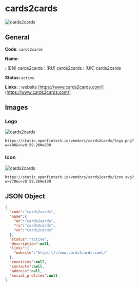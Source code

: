 
# cards2cards 
![cards2cards](https://static.openfintech.io/vendors/cards2cards/logo.png?w=400&c=v0.59.26#w200)  

## General 
 
**Code:** `cards2cards` 
 
**Name:** 
 
:	[EN] cards2cards 
:	[RU] cards2cards 
:	[UK] cards2cards 
 
**Status:** `active` 
 
**Links:** 
: website [https://www.cards2cards.com/](https://www.cards2cards.com/) 
 

## Images 

### Logo 
 
![cards2cards](https://static.openfintech.io/vendors/cards2cards/logo.png?w=400&c=v0.59.26#w200)  

```
https://static.openfintech.io/vendors/cards2cards/logo.png?w=400&c=v0.59.26#w200
```  

### Icon 
 
![cards2cards](https://static.openfintech.io/vendors/cards2cards/icon.svg?w=278&c=v0.59.26#w100)  

```
https://static.openfintech.io/vendors/cards2cards/icon.svg?w=278&c=v0.59.26#w100
```  

## JSON Object 

```json
{
  "code":"cards2cards",
  "name":{
    "en":"cards2cards",
    "ru":"cards2cards",
    "uk":"cards2cards"
  },
  "status":"active",
  "description":null,
  "links":{
    "website":"https:\/\/www.cards2cards.com\/"
  },
  "countries":null,
  "contacts":null,
  "address":null,
  "social_profiles":null
}
```  

